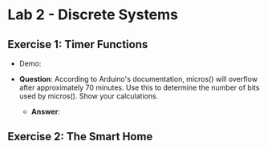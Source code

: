 # Lab 2 - Discrete Systems

## Exercise 1: Timer Functions
- Demo: 

- **Question**: According to Arduino's documentation, micros() will overflow after approximately 70 minutes. Use this to determine the number of bits used by micros(). Show your calculations.
  - **Answer**: 
  
## Exercise 2: The Smart Home